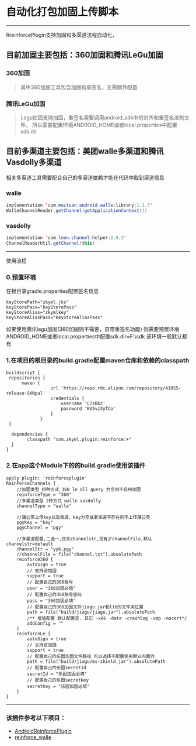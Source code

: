 # 自动化打包加固上传脚本

------
RreinforcePlugin支持加固和多渠道流程自动化，
## 目前加固主要包括：360加固和腾讯LeGu加固
### 360加固
> 其中360加固工具包含加固和重签名，无需额外配置

### 腾讯LeGu加固
> Legu加固支持加固，重签名需要调用android_sdk中的对齐和重签名进制文件，
所以需要配置环境ANDROID_HOME或者local.properties中配置sdk.dir

## 目前多渠道主要包括：美团walle多渠道和腾讯Vasdolly多渠道
相关多渠道工具需要配合自己的多渠道依赖才能在代码中取到渠道信息
### walle
```java
implementation 'com.meituan.android.walle:library:1.1.7'
WalleChannelReader.getChannel(getApplicationContext())
```
### vasdolly
```java
implementation 'com.leon.channel:helper:2.0.3'
ChannelReaderUtil.getChannel(this)
```


------
使用流程
### 0.预置环境
在根目录gradle.properties配置签名信息
```
keyStorePath="zkyml.jks"
keyStorePass="keyStorePass"
keyStoreAlias="zkymlkey"
keyStoreAliasPass="keyStoreAliasPass"
```
如果使用腾讯legu加固(360加固则不需要，自带重签名功能)
则需要预置环境ANDROID_HOME或者local.properties中配置sdk.dir=F\:\\sdk
该环境一般默认都有
### 1.在项目的根目录的build.gradle配置maven仓库和依赖的classpath
```
buildscript {
 repositories {
      maven {
                 url 'https://repo.rdc.aliyun.com/repository/41055-release-SKNpal'
                 credentials {
                     username 'C7zBkz'
                     password 'KV5vz3yTCo'
                 }
             }
 }

  dependencies {
        classpath "com.zkyml.plugin:reinforce:+"
  }
}
```
### 2.在app这个Module下的的build.gradle使用该插件
```
apply plugin: 'reinforceplugin'
ReinForceChannels {
    //加固类型 四种方式 360 le all query 为空则不启用加固
    reinforceType = "360"
    //多渠道类型 2种方式 walle vasdolly
    channelType = "walle"

    //蒲公英上传key以及渠道，key为空或者渠道不存在则不上传蒲公英
    pgyKey = "key"
    pgyChannel = "pgy"

    //多渠道配置,二选一,优先channelstr,没有才channelFile,默认channelstr=default
    channelStr = "yyb,pgy"
    //channelFile = file("channel.txt").absolutePath
    reinforce360 {
        autoSign = true
        // 支持该加固
        support = true
        // 配置自己的360账号
        user = "360加固必填"
        // 配置自己的360账号密码
        pass = "360加固必填"
        // 配置自己的360加固文件jiagu.jar和lib的文件夹位置
        path = file("build/jiagu/jiagu.jar").absolutePath
        /** 增值配置 默认配置空. 其它 -x86 -data -crashlog -vmp -nocert*/
        addConfig = ""
    }
    reinforceLe {
        autoSign = true
        // 支持该加固
        support = true
        // 配置自己的乐固加固文件路径 可以选择不配置使用默认内置的
        path = file("build/jiagu/ms-shield.jar").absolutePath
        // 配置自己的乐固secretId
        secretId = "乐固加固必填"
        // 配置自己的乐固secretKey
        secretKey = "乐固加固必填"
    }
}
```
------

### 该插件参考以下项目：
* [AndroidReinforcePlugin](https://github.com/tomlezen/AndroidReinforcePlugin)
* [reinforce_walle](https://github.com/thisleo/reinforce_walle)

